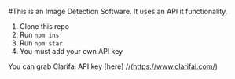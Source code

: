 #This is an Image Detection Software.
It uses an API it functionality.

1. Clone this repo
2. Run `npm ins`
3. Run `npm star`
4. You must add your own API key 

You can grab Clarifai API key [here] 
//(https://www.clarifai.com/)
